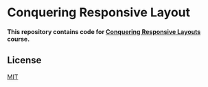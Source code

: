 # Conquering Responsive Layout

#### This repository contains code for [Conquering Responsive Layouts](https://courses.kevinpowell.co/conquering-responsive-layouts) course.

## License

[MIT](https://choosealicense.com/licenses/mit/)


